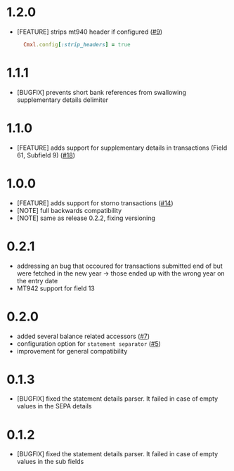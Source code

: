 # 1.2.0
  * [FEATURE] strips mt940 header if configured ([#9](https://github.com/railslove/cmxl/issues/9))
    ```ruby
      Cmxl.config[:strip_headers] = true
    ```

# 1.1.1
  * [BUGFIX] prevents short bank references from swallowing supplementary details delimiter

# 1.1.0
  * [FEATURE] adds support for supplementary details in transactions (Field 61, Subfield 9) ([#18](https://github.com/railslove/cmxl/issues/18))

# 1.0.0
  * [FEATURE] adds support for storno transactions ([#14](https://github.com/railslove/cmxl/issues/14))
  * [NOTE] full backwards compatibility
  * [NOTE] same as release 0.2.2, fixing versioning

# 0.2.1
  * addressing an bug that occoured for transactions submitted end of
    but were fetched in the new year -> those ended up with the wrong year
    on the entry date
  * MT942 support for field 13

# 0.2.0
  * added several balance related accessors ([#7](https://github.com/railslove/cmxl/issues/7))
  * configuration option for `statement separator` ([#5](https://github.com/railslove/cmxl/issues/5))
  * improvement for general compatibility

# 0.1.3

  * [BUGFIX] fixed the statement details parser. It failed in case of empty values in the SEPA details

# 0.1.2

  * [BUGFIX] fixed the statement details parser. It failed in case of empty values in the sub fields
